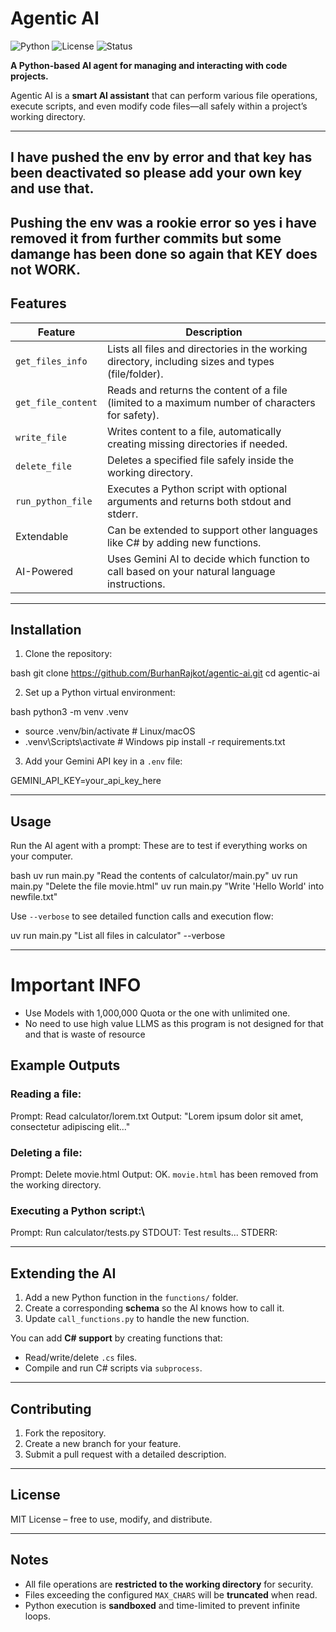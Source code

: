# Agentic AI

![Python](https://img.shields.io/badge/python-3.13-blue?logo=python)
![License](https://img.shields.io/badge/license-MIT-green)
![Status](https://img.shields.io/badge/status-active-brightgreen)

**A Python-based AI agent for managing and interacting with code projects.**  

Agentic AI is a **smart AI assistant** that can perform various file operations, execute scripts, and even modify code files—all safely within a project’s working directory.

---
## I have pushed the env by error and that key has been deactivated so please add your own key and use that.

## Pushing the env was a rookie error so yes i have removed it from further commits but some damange has been done so again that KEY does not WORK.

## **Features**

| Feature | Description |
|---------|-------------|
| `get_files_info` | Lists all files and directories in the working directory, including sizes and types (file/folder). |
| `get_file_content` | Reads and returns the content of a file (limited to a maximum number of characters for safety). |
| `write_file` | Writes content to a file, automatically creating missing directories if needed. |
| `delete_file` | Deletes a specified file safely inside the working directory. |
| `run_python_file` | Executes a Python script with optional arguments and returns both stdout and stderr. |
| Extendable | Can be extended to support other languages like C# by adding new functions. |
| AI-Powered | Uses Gemini AI to decide which function to call based on your natural language instructions. |

---

## **Installation**

1. Clone the repository:

bash
git clone https://github.com/BurhanRajkot/agentic-ai.git
cd agentic-ai


2. Set up a Python virtual environment:

bash
python3 -m venv .venv
- source .venv/bin/activate   # Linux/macOS
- .venv\Scripts\activate      # Windows
pip install -r requirements.txt


3. Add your Gemini API key in a `.env` file:


GEMINI_API_KEY=your_api_key_here


---

## **Usage**

Run the AI agent with a prompt: These are to test if everything works on your computer.

bash
uv run main.py "Read the contents of calculator/main.py"
uv run main.py "Delete the file movie.html"
uv run main.py "Write 'Hello World' into newfile.txt"

Use `--verbose` to see detailed function calls and execution flow:


uv run main.py "List all files in calculator" --verbose

---

# Important INFO
- Use Models with 1,000,000 Quota or the one with unlimited one.
- No need to use high value LLMS as this program is not designed for that and that is waste of resource


## **Example Outputs**

### Reading a file:
Prompt: Read calculator/lorem.txt
Output:
"Lorem ipsum dolor sit amet, consectetur adipiscing elit..."

### Deleting a file:
Prompt: Delete movie.html
Output:
OK. `movie.html` has been removed from the working directory.


### Executing a Python script:\
Prompt: Run calculator/tests.py
STDOUT: Test results...
STDERR: 

---

## **Extending the AI**

1. Add a new Python function in the `functions/` folder.  
2. Create a corresponding **schema** so the AI knows how to call it.  
3. Update `call_functions.py` to handle the new function.  

You can add **C# support** by creating functions that:

- Read/write/delete `.cs` files.  
- Compile and run C# scripts via `subprocess`.  

---

## **Contributing**

1. Fork the repository.  
2. Create a new branch for your feature.  
3. Submit a pull request with a detailed description.  

---

## **License**

MIT License – free to use, modify, and distribute.  

---

## **Notes**

- All file operations are **restricted to the working directory** for security.  
- Files exceeding the configured `MAX_CHARS` will be **truncated** when read.  
- Python execution is **sandboxed** and time-limited to prevent infinite loops.  


